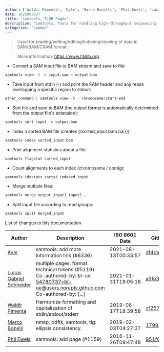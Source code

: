 ```yaml
---
author: ['Waldir Pimenta', 'Kyle', 'Marco Bonelli', 'Phil Ewels', 'Lucas Gabriel Schneider']
date: 1628807637
title: "samtools, TLDR Pages"
description: "samtools, Tools for handling high-throughput sequencing (genomics) data."
categories: "common"
---
```

> Used for reading/writing/editing/indexing/viewing of data in SAM/BAM/CRAM format.

> More information: <https://www.htslib.org>.

- Convert a SAM input file to BAM stream and save to file:

```bash
samtools view -S -b input.sam > output.bam
```

- Take input from stdin (-) and print the SAM header and any reads overlapping a specific region to stdout:

```bash
other_command | samtools view -h - chromosome:start-end
```

- Sort file and save to BAM (the output format is automatically determined from the output file's extension):

```bash
samtools sort input -o output.bam
```

- Index a sorted BAM file (creates {{sorted_input.bam.bai}}):

```bash
samtools index sorted_input.bam
```

- Print alignment statistics about a file:

```bash
samtools flagstat sorted_input
```

- Count alignments to each index (chromosome / contig):

```bash
samtools idxstats sorted_indexed_input
```

- Merge multiple files:

```bash
samtools merge output input1 input2 …
```

- Split input file according to read groups:

```bash
samtools split merged_input
```
List of changes to this documentation


Author | Description | ISO 8601 Date | GitHub link
------|-----|-----|-----
[Kyle](mailto:76597257+Gitleptune@users.noreply.github.com) | samtools: add more information link (#6336) | 2021-08-13T00:33:57 | [df4da3a557ef](https://github.com/tldr-pages/tldr/commit/df4da3a557ef4270a8ff90eed886ffdb1c342030)
[Lucas Gabriel Schneider](mailto:casdpa@gmail.com) | multiple pages: format technical tokens (#5119) Co-authored-by: bl-ue <54780737+bl-ue@users.noreply.github.com> Co-authored-by: [...] | 2021-01-31T18:05:18 | [a5fe31bc47ae](https://github.com/tldr-pages/tldr/commit/a5fe31bc47aece3efa5e66b52b3cf384f27d5d72)
[Waldir Pimenta](mailto:waldyrious@gmail.com) | Harmonize formatting and capitalization of stdin/stdout/stderr | 2019-06-17T18:39:58 | [cf25745db1d8](https://github.com/tldr-pages/tldr/commit/cf25745db1d86744c762e15e6a2ba04ef9f9acc1)
[Marco Bonelli](mailto:mb5.marcob@gmail.com) | nmap, pdftk, samtools, tig: ellipsis consistency. | 2019-02-03T04:27:37 | [1799a53d7876](https://github.com/tldr-pages/tldr/commit/1799a53d7876f1abb9ddcd1eb33cd2ca6df745ca)
[Phil Ewels](mailto:phil.ewels@scilifelab.se) | samtools: add page (#1159) | 2016-11-26T08:47:48 | [951f690e1dc4](https://github.com/tldr-pages/tldr/commit/951f690e1dc467ee54b0e1d4218bebf536468ff1)

